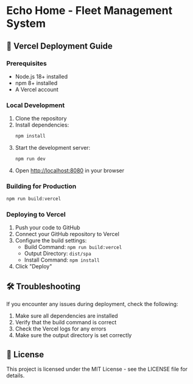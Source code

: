 # Echo Home - Fleet Management System

## 🚀 Vercel Deployment Guide

### Prerequisites
- Node.js 18+ installed
- npm 8+ installed
- A Vercel account

### Local Development
1. Clone the repository
2. Install dependencies:
   ```bash
   npm install
   ```
3. Start the development server:
   ```bash
   npm run dev
   ```
4. Open [http://localhost:8080](http://localhost:8080) in your browser

### Building for Production
```bash
npm run build:vercel
```

### Deploying to Vercel
1. Push your code to GitHub
2. Connect your GitHub repository to Vercel
3. Configure the build settings:
   - Build Command: `npm run build:vercel`
   - Output Directory: `dist/spa`
   - Install Command: `npm install`
4. Click "Deploy"

## 🛠️ Troubleshooting
If you encounter any issues during deployment, check the following:
1. Make sure all dependencies are installed
2. Verify that the build command is correct
3. Check the Vercel logs for any errors
4. Make sure the output directory is set correctly

## 📝 License
This project is licensed under the MIT License - see the LICENSE file for details. 